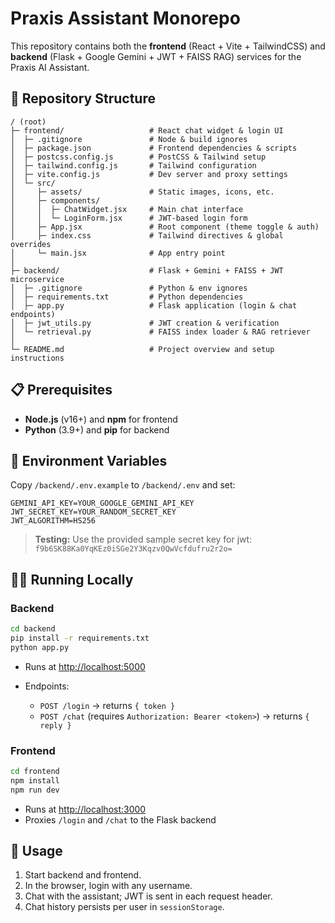 # Praxis Assistant Monorepo

This repository contains both the **frontend** (React + Vite + TailwindCSS) and **backend** (Flask + Google Gemini + JWT + FAISS RAG) services for the Praxis AI Assistant.

## 📁 Repository Structure

```
/ (root)
├─ frontend/                   # React chat widget & login UI
│  ├─ .gitignore               # Node & build ignores
│  ├─ package.json             # Frontend dependencies & scripts
│  ├─ postcss.config.js        # PostCSS & Tailwind setup
│  ├─ tailwind.config.js       # Tailwind configuration
│  ├─ vite.config.js           # Dev server and proxy settings
│  └─ src/
│     ├─ assets/               # Static images, icons, etc.
│     ├─ components/
│     │  ├─ ChatWidget.jsx     # Main chat interface
│     │  └─ LoginForm.jsx      # JWT-based login form
│     ├─ App.jsx               # Root component (theme toggle & auth)
│     ├─ index.css             # Tailwind directives & global overrides
│     └─ main.jsx              # App entry point
│
├─ backend/                    # Flask + Gemini + FAISS + JWT microservice
│  ├─ .gitignore               # Python & env ignores
│  ├─ requirements.txt         # Python dependencies
│  ├─ app.py                   # Flask application (login & chat endpoints)
│  ├─ jwt_utils.py             # JWT creation & verification
│  └─ retrieval.py             # FAISS index loader & RAG retriever
│
└─ README.md                   # Project overview and setup instructions
```

## 📋 Prerequisites

* **Node.js** (v16+) and **npm** for frontend
* **Python** (3.9+) and **pip** for backend

## 🔧 Environment Variables

Copy `/backend/.env.example` to `/backend/.env` and set:

```
GEMINI_API_KEY=YOUR_GOOGLE_GEMINI_API_KEY
JWT_SECRET_KEY=YOUR_RANDOM_SECRET_KEY
JWT_ALGORITHM=HS256
```

> **Testing:** Use the provided sample secret key for jwt: `f9b6SK88Ka0YqKEz0iSGe2Y3Kqzv0QwVcfdufru2r2o=`

## 🏃‍♀️ Running Locally

### Backend

```bash
cd backend
pip install -r requirements.txt
python app.py
```

* Runs at [http://localhost:5000](http://localhost:5000)
* Endpoints:

  * `POST /login` → returns `{ token }`
  * `POST /chat` (requires `Authorization: Bearer <token>`) → returns `{ reply }`

### Frontend

```bash
cd frontend
npm install
npm run dev
```

* Runs at [http://localhost:3000](http://localhost:3000)
* Proxies `/login` and `/chat` to the Flask backend

## 📑 Usage

1. Start backend and frontend.
2. In the browser, login with any username.
3. Chat with the assistant; JWT is sent in each request header.
4. Chat history persists per user in `sessionStorage`.
